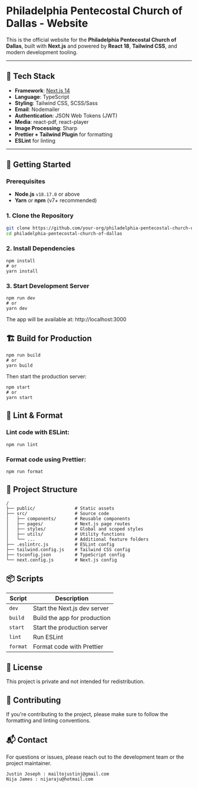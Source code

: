 # Philadelphia Pentecostal Church of Dallas - Website

This is the official website for the **Philadelphia Pentecostal Church of Dallas**, built with **Next.js** and powered by **React 18**, **Tailwind CSS**, and modern development tooling.

---

## 🔧 Tech Stack

- **Framework**: [Next.js 14](https://nextjs.org/)
- **Language**: TypeScript
- **Styling**: Tailwind CSS, SCSS/Sass
- **Email**: Nodemailer
- **Authentication**: JSON Web Tokens (JWT)
- **Media**: react-pdf, react-player
- **Image Processing**: Sharp
- **Prettier + Tailwind Plugin** for formatting
- **ESLint** for linting

---

## 🚀 Getting Started

### Prerequisites

- **Node.js** `v18.17.0` or above
- **Yarn** or **npm** (v7+ recommended)

### 1. Clone the Repository

```bash
git clone https://github.com/your-org/philadelphia-pentecostal-church-of-dallas.git
cd philadelphia-pentecostal-church-of-dallas
```

### 2. Install Dependencies
```
npm install
# or
yarn install
```

### 3. Start Development Server
```
npm run dev
# or
yarn dev
```
The app will be available at: http://localhost:3000

## 🏗️ Build for Production
```
npm run build
# or
yarn build

```
Then start the production server:
```
npm start
# or
yarn start
```

## 🧪 Lint & Format
### Lint code with ESLint:
``` 
npm run lint
```
### Format code using Prettier:
```
npm run format
```

## 📁 Project Structure
```
/
├── public/               # Static assets
├── src/                  # Source code
│   ├── components/       # Reusable components
│   ├── pages/            # Next.js page routes
│   ├── styles/           # Global and scoped styles
│   ├── utils/            # Utility functions
│   └── ...               # Additional feature folders
├── .eslintrc.js          # ESLint config
├── tailwind.config.js    # Tailwind CSS config
├── tsconfig.json         # TypeScript config
└── next.config.js        # Next.js config
```

## 📦 Scripts

| Script   | Description                  |
| -------- | ---------------------------- |
| `dev`    | Start the Next.js dev server |
| `build`  | Build the app for production |
| `start`  | Start the production server  |
| `lint`   | Run ESLint                   |
| `format` | Format code with Prettier    |



## 📄 License

This project is private and not intended for redistribution.

## 🤝 Contributing

If you're contributing to the project, please make sure to follow the formatting and linting conventions.

## 📬 Contact
For questions or issues, please reach out to the development team or the project maintainer.
```
Justin Joseph : mailtojustinj@gmail.com
Nija James : nijaraju@hotmail.com
```

